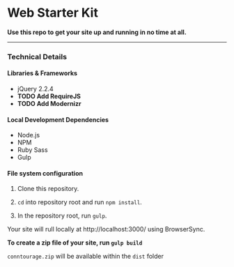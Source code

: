 # Web Starter Kit

**Use this repo to get your site up and running in no time at all.**

---

### Technical Details

#### Libraries &amp; Frameworks

- jQuery 2.2.4
- **TODO Add RequireJS**
- **TODO Add Modernizr**


#### Local Development Dependencies

- Node.js
- NPM
- Ruby Sass
- Gulp


#### File system configuration

1. Clone this repository.

2. `cd` into repository root and run `npm install`.

3. In the repository root, run `gulp`.

Your site will rull locally at http://localhost:3000/ using BrowserSync.


**To create a zip file of your site, run `gulp build`**

`conntourage.zip` will be available within the `dist` folder
